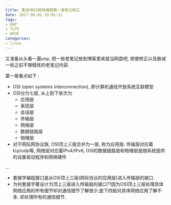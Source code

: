 ```yaml
---
title: 重读UNIX网络编程第一章笔记修正
date: 2017-06-02 19:01:21
tags:
- UNP
- TLPI
- APUE
categories:
- linux
---
```


又准备从头看一遍unp, 把一些老笔记放到博客里来就当网盘吧, 顺便修正以及删减一些之前不够精炼的老笔记内容.  

第一章重点如下 :      

* OSI (open systems interconnection), 即计算机通信开放系统互联模型
* OSI分为七层, 从上到下依次为
	* 应用层
	* 表现层
	* 会话层
	* 传输层
	* 网络层
	* 数据链路层
	* 物理层
*  对于网际网协议族, OSI顶上三层合并为一层, 称为应用层. 传输层对应着tcp/udp等, 网络层对应着IPv4/IPv6, OSI的数据链路层和物理层是随系统提供的设备驱动程序和网络硬件

... <!-- more -->

* 套接字编程接口是从OSI顶上三层(网际协议的应用层)进入传输层的接口.
* 为何套接字要设计为顶上三层进入传输层的接口??因为OSI顶上三层处理具体网络应用的所有细节却对通信细节了解很少;底下四层对具体网络应用了解不多, 却处理所有的通信细节.